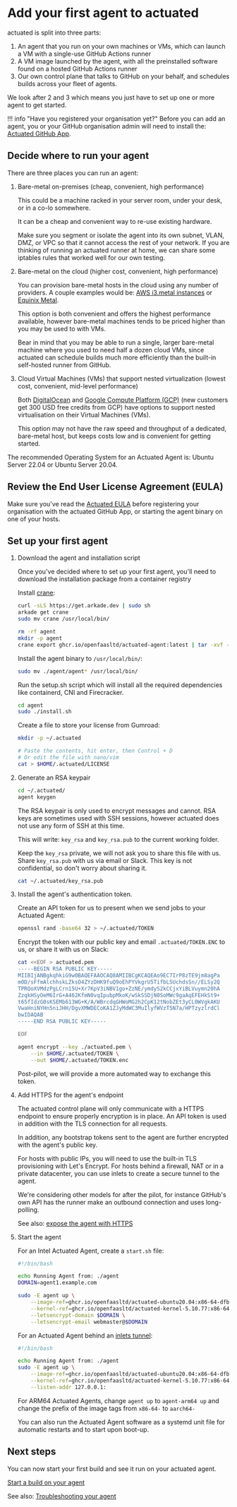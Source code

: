 # Add your first agent to actuated

actuated is split into three parts:

1. An agent that you run on your own machines or VMs, which can launch a VM with a single-use GitHub Actions runner
2. A VM image launched by the agent, with all the preinstalled software found on a hosted GitHub Actions runner
3. Our own control plane that talks to GitHub on your behalf, and schedules builds across your fleet of agents.

We look after 2 and 3 which means you just have to set up one or more agent to get started.

!!! info "Have you registered your organisation yet?"
    Before you can add an agent, you or your GitHub organisation admin will need to install the: [Actuated GitHub App](register.md).

## Decide where to run your agent

There are three places you can run an agent:

1. Bare-metal on-premises (cheap, convenient, high performance)

    This could be a machine racked in your server room, under your desk, or in a co-lo somewhere.

    It can be a cheap and convenient way to re-use existing hardware.

    Make sure you segment or isolate the agent into its own subnet, VLAN, DMZ, or VPC so that it cannot access the rest of your network. If you are thinking of running an actuated runner at home, we can share some iptables rules that worked well for our own testing.

2. Bare-metal on the cloud (higher cost, convenient, high performance)

    You can provision bare-metal hosts in the cloud using any number of providers. A couple examples would be: [AWS i3.metal instances](https://aws.amazon.com/ec2/instance-types/i3/) or [Equinix Metal](https://metal.equinix.com/).

    This option is both convenient and offers the highest performance available, however bare-metal machines tends to be priced higher than you may be used to with VMs.

    Bear in mind that you may be able to run a single, larger bare-metal machine where you used to need half a dozen cloud VMs, since actuated can schedule builds much more efficiently than the built-in self-hosted runner from GitHub.

3. Cloud Virtual Machines (VMs) that support nested virtualization (lowest cost, convenient, mid-level performance)

    Both [DigitalOcean](https://m.do.co/c/8d4e75e9886f) and [Google Compute Platform (GCP)](https://cloud.google.com/compute) (new customers get 300 USD free credits from GCP) have options to support nested virtualisation on their Virtual Machines (VMs).

    This option may not have the raw speed and throughput of a dedicated, bare-metal host, but keeps costs low and is convenient for getting started.

The recommended Operating System for an Actuated Agent is: Ubuntu Server 22.04 or Ubuntu Server 20.04.

## Review the End User License Agreement (EULA)

Make sure you've read the [Actuated EULA](https://github.com/self-actuated/actuated/blob/master/EULA.md) before registering your organisation with the actuated GitHub App, or starting the agent binary on one of your hosts.

## Set up your first agent

1. Download the agent and installation script

    Once you've decided where to set up your first agent, you'll need to download the installation package from a container registry

    Install [crane](https://github.com/google/go-containerregistry/releases):

    ```bash
    curl -sLS https://get.arkade.dev | sudo sh
    arkade get crane
    sudo mv crane /usr/local/bin/
    ```

    ```bash
    rm -rf agent
    mkdir -p agent
    crane export ghcr.io/openfaasltd/actuated-agent:latest | tar -xvf - -C ./agent
    ```
    
    Install the agent binary to `/usr/local/bin/`:

    ```bash
    sudo mv ./agent/agent* /usr/local/bin/
    ```

    Run the setup.sh script which will install all the required dependencies like containerd, CNI and Firecracker.

    ```bash
    cd agent
    sudo ./install.sh
    ```

    Create a file to store your license from Gumroad:

    ```bash
    mkdir -p ~/.actuated

    # Paste the contents, hit enter, then Control + D
    # Or edit the file with nano/vim
    cat > $HOME/.actuated/LICENSE
    ```

2. Generate an RSA keypair

    ```bash
    cd ~/.actuated/
    agent keygen
    ```

    The RSA keypair is only used to encrypt messages and cannot. RSA keys are sometimes used with SSH sessions, however actuated does not use any form of SSH at this time.
    
    This will write: `key_rsa` and `key_rsa.pub` to the current working folder.

    Keep the `key_rsa` private, we will not ask you to share this file with us.
    Share `key_rsa.pub` with us via email or Slack. This key is not confidential, so don't worry about sharing it.

    ```bash
    cat ~/.actuated/key_rsa.pub
    ```

3. Install the agent's authentication token.

    Create an API token for us to present when we send jobs to your Actuated Agent:
    
    ```bash
    openssl rand -base64 32 > ~/.actuated/TOKEN
    ```

    Encrypt the token with our public key and email `.actuated/TOKEN.ENC` to us, or share it with us on Slack:

    ```bash
    cat <<EOF > actuated.pem
    -----BEGIN RSA PUBLIC KEY-----
    MIIBIjANBgkqhkiG9w0BAQEFAAOCAQ8AMIIBCgKCAQEAo9EC7IrP8zTE9jm8agPa
    m0D/sFfmAlchhskLZksO4ZYzDHK9fuQ9oEhPYVkgrU5TifbL5UchdsSn//ELSy2Q
    TPRQoXVMdzPgLCrn15U+Xr7KpV3iNBV1go+ZzNE/ymdyS2kCCjxYiBLVuymn20hA
    ZzqkHSyOeM6IrG+A462KfmN0vqIpubpMkoK/wSkSSDjN0SoMWc9gaAqEFEHkSt9+
    t65fIdzG0sKSEMb613WG+K/A/WBrcdqGHWoMG2h2CpK12tNobZEt3yCL0WVgkAKU
    VwaHniNYHn5niJHH/DgvXMWDECoKA1ZJyMdWC3MuIlyfWVzT5N7a/HPTzyzlrdCl
    bwIDAQAB
    -----END RSA PUBLIC KEY-----

    EOF

    agent encrypt --key ./actuated.pem \
        --in $HOME/.actuated/TOKEN \
        --out $HOME/.actuated/TOKEN.enc
    ```

    Post-pilot, we will provide a more automated way to exchange this token.

4. Add HTTPS for the agent's endpoint

    The actuated control plane will only communicate with a HTTPS endpoint to ensure properly encryption is in place. An API token is used in addition with the TLS connection for all requests.

    In addition, any bootstrap tokens sent to the agent are further encrypted with the agent's public key.

    For hosts with public IPs, you will need to use the built-in TLS provisioning with Let's Encrypt. For hosts behind a firewall, NAT or in a private datacenter, you can use inlets to create a secure tunnel to the agent.

    We're considering other models for after the pilot, for instance GitHub's own API has the runner make an outbound connection and uses long-polling.

    See also: [expose the agent with HTTPS](expose-agent.md)

4. Start the agent

    For an Intel Actuated Agent, create a `start.sh` file:

    ```bash
    #!/bin/bash

    echo Running Agent from: ./agent
    DOMAIN=agent1.example.com

    sudo -E agent up \
        --image-ref=ghcr.io/openfaasltd/actuated-ubuntu20.04:x86-64-dfb3ac12ae8d41ba00d5264e988256ce89acc9c6 \
        --kernel-ref=ghcr.io/openfaasltd/actuated-kernel-5.10.77:x86-64-dfb3ac12ae8d41ba00d5264e988256ce89acc9c6 \
        --letsencrypt-domain $DOMAIN \
        --letsencrypt-email webmaster@$DOMAIN
    ```

    For an Actuated Agent behind an [inlets tunnel](https://inlets.dev):

    ```bash
    #!/bin/bash

    echo Running Agent from: ./agent
    sudo -E agent up \
        --image-ref=ghcr.io/openfaasltd/actuated-ubuntu20.04:x86-64-dfb3ac12ae8d41ba00d5264e988256ce89acc9c6 \
        --kernel-ref=ghcr.io/openfaasltd/actuated-kernel-5.10.77:x86-64-dfb3ac12ae8d41ba00d5264e988256ce89acc9c6 \
        --listen-addr 127.0.0.1:
    ```

    For ARM64 Actuated Agents, change `agent up` to `agent-arm64 up` and change the prefix of the image tags from `x86-64-` to `aarch64-`

    You can also run the Actuated Agent software as a systemd unit file for automatic restarts and to start upon boot-up.

## Next steps

You can now start your first build and see it run on your actuated agent.

[Start a build on your agent](test-build.md)

See also: [Troubleshooting your agent](troubleshooting.md)
